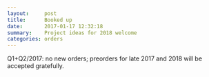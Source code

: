```yaml
---
layout:     post
title:      Booked up
date:       2017-01-17 12:32:18
summary:    Project ideas for 2018 welcome
categories: orders
---
```


Q1+Q2/2017: no new orders; preorders for late 2017 and 2018 will be accepted gratefully.

